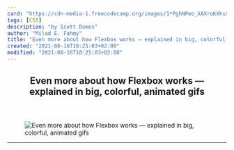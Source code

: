 ```yaml
---
card: "https://cdn-media-1.freecodecamp.org/images/1*PghNPeo_XAXroKXksXGfCQ.png"
tags: [CSS]
description: "by Scott Domes"
author: "Milad E. Fahmy"
title: "Even more about how Flexbox works — explained in big, colorful, animated gifs"
created: "2021-08-16T10:25:03+02:00"
modified: "2021-08-16T10:25:03+02:00"
---
```

<div class="site-wrapper">
<main id="site-main" class="site-main outer">
<div class="inner">
<article class="post-full post tag-css tag-web-development tag-flexbox tag-design tag-programming ">
<header class="post-full-header">
<h1 class="post-full-title">Even more about how Flexbox works — explained in big, colorful, animated gifs</h1>
</header>
<figure class="post-full-image">
<picture>
<source media="(max-width: 700px)" sizes="1px" srcset="data:image/gif;base64,R0lGODlhAQABAIAAAAAAAP///yH5BAEAAAAALAAAAAABAAEAAAIBRAA7 1w">
<source media="(min-width: 701px)" sizes="(max-width: 800px) 400px,
(max-width: 1170px) 700px,
1400px" srcset="https://cdn-media-1.freecodecamp.org/images/1*PghNPeo_XAXroKXksXGfCQ.png 300w,
https://cdn-media-1.freecodecamp.org/images/1*PghNPeo_XAXroKXksXGfCQ.png 600w,
https://cdn-media-1.freecodecamp.org/images/1*PghNPeo_XAXroKXksXGfCQ.png 1000w,
https://cdn-media-1.freecodecamp.org/images/1*PghNPeo_XAXroKXksXGfCQ.png 2000w">
<img onerror="this.style.display='none'" src="https://cdn-media-1.freecodecamp.org/images/1*PghNPeo_XAXroKXksXGfCQ.png" alt="Even more about how Flexbox works — explained in big, colorful, animated gifs">
</picture>
</figure>
<section class="post-full-content">
<div class="post-content medium-migrated-article">
</div>
<hr>
</section>
</article>
</div>
</main>
</div>
<!-- Google Tag Manager (noscript) -->
<!-- End Google Tag Manager (noscript) -->
